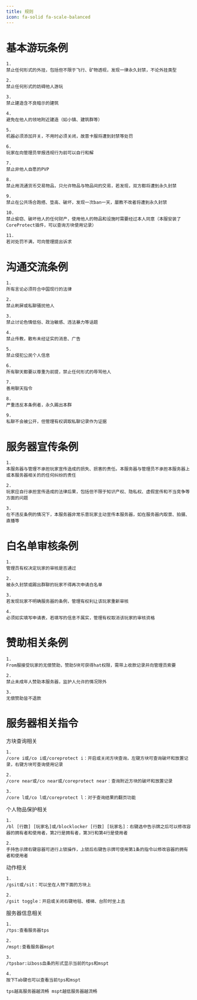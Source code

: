 ```yaml
---
title: 规则
icon: fa-solid fa-scale-balanced
---
```

# 基本游玩条例

    1.
    禁止任何形式的外挂，包括但不限于飞行、矿物透视，发现一律永久封禁，不论外挂类型

    2.
    禁止任何形式的妨碍他人游玩

    3.
    禁止建造含不良暗示的建筑

    4.
    避免在他人的领地附近建造（如小镇、建筑群等）

    5.
    机器必须添加开关，不用时必须关闭，故意卡服将遭到封禁等处罚

    6.
    玩家在向管理员举报违规行为前可以自行和解

    7.
    禁止非他人自愿的PVP

    8.
    禁止用流通货币交易物品，只允许物品与物品间的交易，若发现，双方都将遭到永久封禁

    9.
    禁止在公共场合跑搭、垫高、破坏，发现一次ban一天，屡教不改者将遭到永久封禁

    10.
    禁止偷窃、破坏他人的任何财产，使用他人的物品和设施时需要经过本人同意（本服安装了CoreProtect插件，可以查询方块使用记录）

    11.
    若对处罚不满，可向管理提出诉求

# 沟通交流条例

    1.
    所有言论必须符合中国现行的法律

    2.
    禁止刷屏或私聊骚扰他人

    3.
    禁止讨论色情低俗、政治敏感、违法暴力等话题

    4.
    禁止传教，散布未经证实的消息、广告

    5.
    禁止侵犯公民个人信息

    6.
    所有聊天都要以尊重为前提，禁止任何形式的辱骂他人

    7.
    善用聊天指令

    8.
    严重违反本条例者，永久踢出本群

    9.
    私聊不会被公开，但管理有权调取私聊记录作为证据

# 服务器宣传条例

    1.
    本服务器与管理不承担玩家宣传造成的损失、损害的责任。本服务器与管理员不承担本服务器上或本服务器相关的的任何纠纷的责任

    2.
    玩家应自行承担宣传造成的法律后果，包括但不限于知识产权、隐私权、虚假宣传和不当竞争等方面的问题

    3.
    在不违反条例的情况下，本服务器非常乐意玩家主动宣传本服务器，如在服务器内取景、拍摄、直播等

# 白名单审核条例

    1.
    管理员有权决定玩家的审核是否通过

    2.
    被永久封禁或踢出群聊的玩家不得再次申请白名单

    3.
    若发现玩家不明确服务器的条例，管理有权利让该玩家重新审核

    4.
    必须如实填写申请表，若填写的信息不属实，管理有权取消该玩家的审核资格

# 赞助相关条例

    1.
    From服接受玩家的无偿赞助，赞助5块可获得hat权限，需带上收款记录并向管理员索要

    2.
    禁止未成年人赞助本服务器，监护人允许的情况除外

    3.
    无偿赞助皆不退款

# 服务器相关指令

方块查询相关

    1.
    /core i或/co i或/coreprotect i：开启或关闭方块查询，左键方块可查询破坏和放置记录，右键方块可查询使用记录

    2.
    /core near或/co near或/coreprotect near：查询附近方块的破坏和放置记录

    3.
    /core l或/co l或/coreprotect l：对于查询结果的翻页功能

个人物品保护相关

    1.
    /bl [行数] [玩家名]或/blocklocker [行数] [玩家名]：右键选中告示牌之后可以修改容器的拥有者和使用者，第2行是拥有者，第3行和第4行是使用者

    2.
    手持告示牌右键容器可进行上锁操作，上锁后右键告示牌可使用第1条的指令以修改容器的拥有者和使用者

动作相关

    1.
    /gsit或/sit：可以坐在人物下面的方块上

    2.
    /gsit toggle：开启或关闭右键地毯、楼梯、台阶时坐上去

服务器信息相关

    1.
    /tps:查看服务器tps

    2.
    /mspt:查看服务器mspt

    3.
    /tpsbar:以boss血条的形式显示当前的tps和mspt

    4.
    按下Tab键也可以查看当前tps和mspt

    tps越高服务器越流畅 mspt越低服务器越流畅
